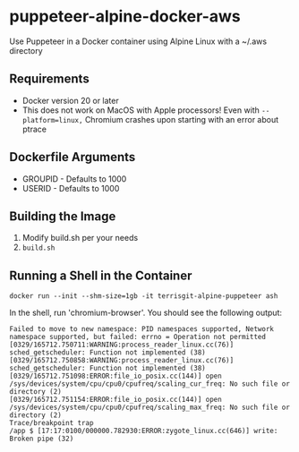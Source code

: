 # puppeteer-alpine-docker-aws
Use Puppeteer in a Docker container using Alpine Linux with a ~/.aws directory

## Requirements

- Docker version 20 or later
- This does not work on MacOS with Apple processors! Even with `--platform=linux,` Chromium crashes upon starting with an error about ptrace

## Dockerfile Arguments

- GROUPID - Defaults to 1000
- USERID - Defaults to 1000

## Building the Image

1. Modify build.sh per your needs
2. `build.sh`

## Running a Shell in the Container

`docker run --init --shm-size=1gb -it terrisgit-alpine-puppeteer ash`

In the shell, run 'chromium-browser'. You should see the following output:

```
Failed to move to new namespace: PID namespaces supported, Network namespace supported, but failed: errno = Operation not permitted
[0329/165712.750711:WARNING:process_reader_linux.cc(76)] sched_getscheduler: Function not implemented (38)
[0329/165712.750858:WARNING:process_reader_linux.cc(76)] sched_getscheduler: Function not implemented (38)
[0329/165712.751098:ERROR:file_io_posix.cc(144)] open /sys/devices/system/cpu/cpu0/cpufreq/scaling_cur_freq: No such file or directory (2)
[0329/165712.751154:ERROR:file_io_posix.cc(144)] open /sys/devices/system/cpu/cpu0/cpufreq/scaling_max_freq: No such file or directory (2)
Trace/breakpoint trap
/app $ [17:17:0100/000000.782930:ERROR:zygote_linux.cc(646)] write: Broken pipe (32)
```
